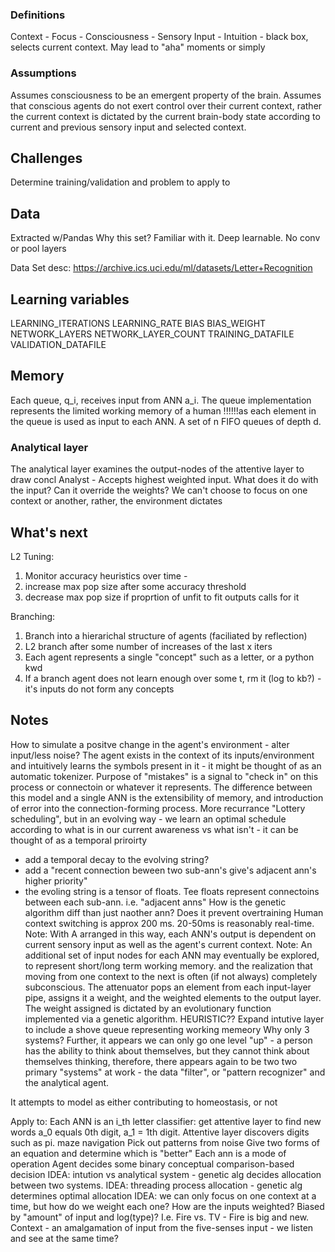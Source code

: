 ### Definitions
Context - 
Focus - 
Consciousness - 
Sensory Input - 
Intuition - black box, selects current context. May lead to "aha" moments or simply 

### Assumptions

Assumes consciousness to be an emergent property of the brain.
Assumes that conscious agents do not exert control over their current context, rather the current context is dictated by the current brain-body state according to current and previous sensory input and selected context.

## Challenges

Determine training/validation and problem to apply to

## Data 

Extracted w/Pandas
Why this set? Familiar with it. Deep learnable. No conv or pool layers

Data Set desc:
https://archive.ics.uci.edu/ml/datasets/Letter+Recognition

## Learning variables

LEARNING_ITERATIONS
LEARNING_RATE
BIAS
BIAS_WEIGHT
NETWORK_LAYERS
NETWORK_LAYER_COUNT
TRAINING_DATAFILE
VALIDATION_DATAFILE

## Memory

 Each queue, q_i, receives input from ANN a_i. The queue implementation represents the limited working memory of a human !!!!!!as each element in the queue is used as input to each ANN. A set of n FIFO queues of depth d. 

### Analytical layer

The analytical layer examines the output-nodes of the attentive layer to draw concl
Analyst - Accepts highest weighted input. What does it do with the input? Can it override the weights? We can't choose to focus on one context or another, rather, the environment dictates

## What's next

L2 Tuning:
1. Monitor accuracy heuristics over time -
1. increase max pop size after some accuracy threshold
3. decrease max pop size if proprtion of unfit to fit outputs calls for it

Branching:
1. Branch into a hierarichal structure of agents (faciliated by reflection)
2. L2 branch after some number of increases of the last x iters
3. Each agent represents a single "concept" such as a letter, or a python kwd
4. If a branch agent does not learn enough over some t, rm it (log to kb?) - it's inputs do not form any concepts
## Notes
How to simulate a positve change in the agent's environment - alter input/less noise?
The agent exists in the context of its inputs/environment and intuitively learns the symbols present in it - it might be thought of as an automatic tokenizer.
Purpose of "mistakes" is a signal to "check in" on this process or connectoin or whatever it represents.
The difference between this model and a single ANN is the extensibility of memory, and introduction of error into the connection-forming process. More recurrance
"Lottery scheduling", but in an evolving way - we learn an optimal schedule according to what is in our current awareness vs what isn't - it can be thought of as a temporal priroirty
 - add a temporal decay to the evolving string?
 - add a "recent connection beween two sub-ann's give's adjacent ann's higher priority"
 - the evoling string is a tensor of floats. Tee floats represent connectoins between each sub-ann. i.e. "adjacent anns"
 How is the genetic algorithm diff than just naother ann? Does it prevent overtraining
Human context switching is approx 200 ms. 20-50ms is reasonably real-time.
Note: With A arranged in this way, each ANN's output is dependent on current sensory input as well as the agent's current context.
Note: An additional set of input nodes for each ANN may eventually be explored, to represent short/long term working memory.
and the realization that moving from one context to the next is often (if not always) completely subconscious.
The attenuator pops an element from each input-layer pipe, assigns it a weight, and the weighted elements to the output layer. The weight assigned is dictated by an evolutionary function implemented via a genetic algorithm. HEURISTIC??
Expand intutive layer to include a shove queue representing working memeory
Why only 3 systems?
Further, it appears we can only go one level "up" - a person has the ability to think about themselves, but they cannot think about themselves thinking, therefore, there appears again to be two two primary "systems" at work - the data "filter", or "pattern recognizer" and the analytical agent.

It attempts to model as either contributing to homeostasis, or not

Apply to:
	Each ANN is an i_th letter classifier: get attentive layer to find new words
	a_0 equals 0th digit, a_1 = 1th digit. Attentive layer discovers digits such as pi.
	maze navigation
	Pick out patterns from noise
	Give two forms of an equation and determine which is "better"
	Each ann is a mode of operation
	Agent decides some binary conceptual comparison-based decision
IDEA: intution vs analytical system - genetic alg decides allocation between two systems.
IDEA: threading process allocation - genetic alg determines optimal allocation
IDEA: we can only focus on one context at a time, but how do we weight each one?
How are the inputs weighted? Biased by "amount" of input and log(type)? I.e. Fire vs. TV - Fire is big and new.
Context - an amalgamation of input from the five-senses input - we listen and see at the same time?

